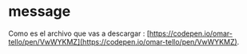 # message
Como es el archivo que vas a descargar : [https://codepen.io/omar-tello/pen/VwWYKMZ](https://codepen.io/omar-tello/pen/VwWYKMZ).
